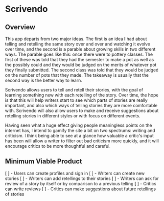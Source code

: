 # Scrivendo

## Overview

This app departs from two major ideas. The first is an idea I had about telling
and retelling the same story over and over and watching it evolve over time,
and the second is a parable about growing skills in two different ways. The
parable goes like this: once there were to pottery classes. The first of these
was told that they had the semester to make a pot as well as the possibly could
and they would be judged on the merits of whatever pot they finally submitted.
The second class was told that they would be judged on the number of pots that
they made. The takeaway is usually that the second way is the better way to
learn.

Scrivendo allows users to tell and retell their stories, with the goal of
learning something new with each retelling of the story. Over time, the hope
is that this will help writers start to see which parts of stories are really
important, and also which ways of telling stories they are more comfortable
with. Scrivendo will also allow users to make and receive suggestions about
retelling stories in different styles or with focus on different events.

Having seen what a huge effect giving people meaningless points on the internet
has, I intend to gamify the site a bit on two spectrums: writing and criticism.
I think being able to see at a glance how valuable a critic's input has been
will allow a writer to filter out bad criticism more quickly, and it will
encourage critics to be more thoughtful and careful.

## Minimum Viable Product

[ ] - Users can create profiles and sign in
[ ] - Writers can create new stories
[ ] - Writers can add retellings to their stories
[ ] - Writers can ask for review of a story by itself or by comparison to a
      previous telling
[ ] - Critics can write reviews
[ ] - Critics can make suggestions about future retellings of stories

